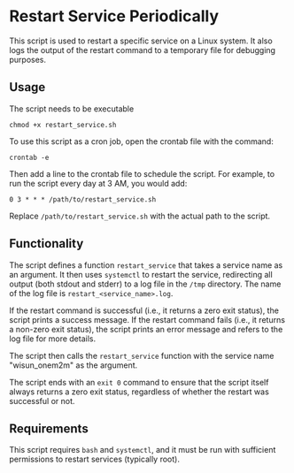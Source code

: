 # Restart Service Periodically

This script is used to restart a specific service on a Linux system. It also logs the output of the restart command to a temporary file for debugging purposes.

## Usage

The script needs to be executable 
```shelllscript
chmod +x restart_service.sh
```


To use this script as a cron job, open the crontab file with the command:

```shellscript
crontab -e
```

Then add a line to the crontab file to schedule the script. For example, to run the script every day at 3 AM, you would add:

```shellscript
0 3 * * * /path/to/restart_service.sh
```

Replace `/path/to/restart_service.sh` with the actual path to the script.

## Functionality

The script defines a function `restart_service` that takes a service name as an argument. It then uses `systemctl` to restart the service, redirecting all output (both stdout and stderr) to a log file in the `/tmp` directory. The name of the log file is `restart_<service_name>.log`.

If the restart command is successful (i.e., it returns a zero exit status), the script prints a success message. If the restart command fails (i.e., it returns a non-zero exit status), the script prints an error message and refers to the log file for more details.

The script then calls the `restart_service` function with the service name "wisun_onem2m" as the argument.

The script ends with an `exit 0` command to ensure that the script itself always returns a zero exit status, regardless of whether the restart was successful or not.

## Requirements

This script requires `bash` and `systemctl`, and it must be run with sufficient permissions to restart services (typically root).
